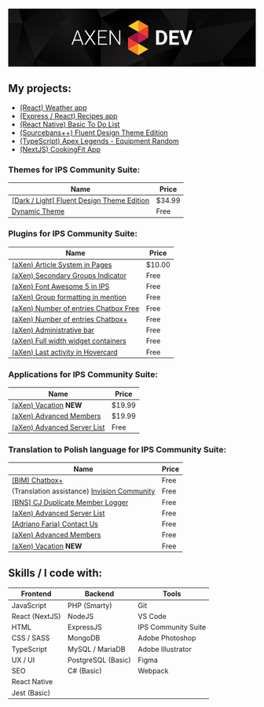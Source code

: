 ![Header aXenDev GitHub](https://raw.githubusercontent.com/aXenDeveloper/aXenDeveloper/master/header-github.png)

## My projects:

- [(React) Weather app](https://github.com/aXenDeveloper/react-weather)
- [(Express / React) Recipes app](https://github.com/aXenDeveloper/express-react-recipes)
- [(React Native) Basic To Do List](https://github.com/aXenDeveloper/react-native-basic-to-do)
- [(Sourcebans++) Fluent Design Theme Edition](https://github.com/aXenDeveloper/sourcebans-web-theme-fluent)
- [(TypeScript) Apex Legends - Equipment Random](https://github.com/aXenDeveloper/ts-apex-legends-equipment-random)
- [(NextJS) CookingFit App](https://github.com/aXenDeveloper/nextjs-cookingfit)

### Themes for IPS Community Suite:

| Name                                                                                                                                | Price  |
| ----------------------------------------------------------------------------------------------------------------------------------- | ------ |
| [[Dark / Light] Fluent Design Theme Edition](https://invisioncommunity.com/files/file/9539-dark-light-fluent-design-theme-edition/) | $34.99 |
| [Dynamic Theme](https://github.com/aXenDeveloper/ips-theme-dynamic)                                                                 | Free   |

### Plugins for IPS Community Suite:

| Name                                                                                                          | Price  |
| ------------------------------------------------------------------------------------------------------------- | ------ |
| [(aXen) Article System in Pages](https://invisioncommunity.com/files/file/9490-axen-article-system-in-pages/) | $10.00 |
| [(aXen) Secondary Groups Indicator](https://github.com/aXenDeveloper/ips-secondary-groups-indicator)          | Free   |
| [(aXen) Font Awesome 5 in IPS](https://github.com/aXenDeveloper/ips-fontawesome5)                             | Free   |
| [(aXen) Group formatting in mention](https://github.com/aXenDeveloper/ips-group-formatting-in-mention)        | Free   |
| [(aXen) Number of entries Chatbox Free](https://github.com/aXenDeveloper/ips-number-of-entries-chatbox)       | Free   |
| [(aXen) Number of entries Chatbox+](https://github.com/aXenDeveloper/ips-number-of-entries-chatbox-plus)      | Free   |
| [(aXen) Administrative bar](https://github.com/aXenDeveloper/ips-administrative-bar)                          | Free   |
| [(aXen) Full width widget containers](https://github.com/aXenDeveloper/ips-full-width-widget-containers)      | Free   |
| [(aXen) Last activity in Hovercard](https://github.com/aXenDeveloper/ips-lact-activity-in-hovercard)          | Free   |

### Applications for IPS Community Suite:

| Name                                                                                            | Price  |
| ----------------------------------------------------------------------------------------------- | ------ |
| [(aXen) Vacation](https://invisioncommunity.com/files/file/9928-axen-vacation/) **NEW**         | $19.99 |
| [(aXen) Advanced Members](https://invisioncommunity.com/files/file/9892-axen-advanced-members/) | $19.99 |
| [(aXen) Advanced Server List](https://github.com/aXenDeveloper/ips-app-advanced-serverlist)     | Free   |

### Translation to Polish language for IPS Community Suite:

| Name                                                                                                                  | Price |
| --------------------------------------------------------------------------------------------------------------------- | ----- |
| [(BIM) Chatbox+](https://github.com/aXenDeveloper/ips-lang-polish-chatbox-plus)                                       | Free  |
| (Translation assistance) [Invision Community](https://forum.invisionize.pl/files/file/701-invision-community-45x-pl/) | Free  |
| [[BNS] CJ Duplicate Member Logger](https://github.com/aXenDeveloper/ips-lang-polish-cj-duplicate-member)              | Free  |
| [(aXen) Advanced Server List](https://github.com/aXenDeveloper/ips-lang-polish-axen-advanced-serverlist)              | Free  |
| [(Adriano Faria) Contact Us](https://github.com/aXenDeveloper/ips-lang-polish-adriano-contact-us)                     | Free  |
| [(aXen) Advanced Members](https://github.com/aXenDeveloper/ips-lang-polish-axen-advanced-members)                     | Free  |
| [(aXen) Vacation](https://github.com/aXenDeveloper/ips-lang-polish-axen-vacation) **NEW**                             | Free  |

## Skills / I code with:

| Frontend       | Backend            | Tools               |
| -------------- | ------------------ | ------------------- |
| JavaScript     | PHP (Smarty)       | Git                 |
| React (NextJS) | NodeJS             | VS Code             |
| HTML           | ExpressJS          | IPS Community Suite |
| CSS / SASS     | MongoDB            | Adobe Photoshop     |
| TypeScript     | MySQL / MariaDB    | Adobe Illustrator   |
| UX / UI        | PostgreSQL (Basic) | Figma               |
| SEO            | C# (Basic)         | Webpack             |
| React Native   |                    |                     |
| Jest (Basic)   |                    |                     |
